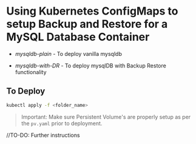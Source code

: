 # Using Kubernetes ConfigMaps to setup Backup and Restore for a MySQL Database Container



 
- *mysqldb-plain* - To deploy vanilla mysqldb

- *mysqldb-with-DR* - To deploy mysqlDB with Backup Restore functionality
    
## To Deploy    

```bash
kubectl apply -f <folder_name>
```
    
> Important: Make sure Persistent Volume's are properly setup as per the `pv.yaml` prior to deployment.



//TO-DO: Further instructions